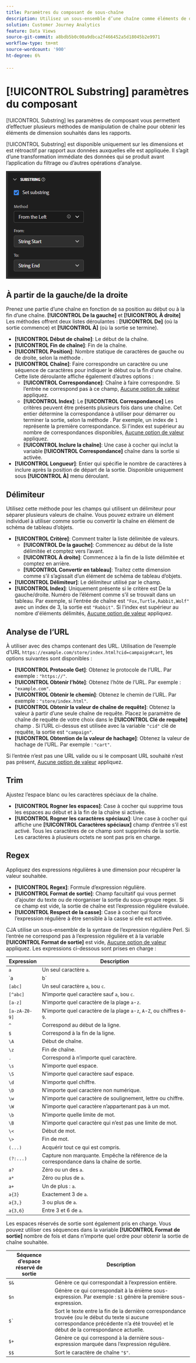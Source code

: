 ```yaml
---
title: Paramètres du composant de sous-chaîne
description: Utilisez un sous-ensemble d’une chaîne comme éléments de dimension.
solution: Customer Journey Analytics
feature: Data Views
source-git-commit: a8bdb5b0c00a9dbca2f466452a5d18045b2e9971
workflow-type: tm+mt
source-wordcount: '900'
ht-degree: 6%

---
```


# [!UICONTROL Substring] paramètres du composant

[!UICONTROL Substring] les paramètres de composant vous permettent d’effectuer plusieurs méthodes de manipulation de chaîne pour obtenir les éléments de dimension souhaités dans les rapports.

[!UICONTROL Substring] est disponible uniquement sur les dimensions et est rétroactif par rapport aux données auxquelles elle est appliquée. Il s’agit d’une transformation immédiate des données qui se produit avant l’application du filtrage ou d’autres opérations d’analyse.

![Paramètres de sous-chaîne](../assets/substring-settings.png)

## À partir de la gauche/de la droite

Prenez une partie d’une chaîne en fonction de sa position au début ou à la fin d’une chaîne. **[!UICONTROL De la gauche]** et **[!UICONTROL À droite]** Les méthodes offrent deux listes déroulantes : **[!UICONTROL De]** (où la sortie commence) et **[!UICONTROL À]** (où la sortie se termine).

* **[!UICONTROL Début de chaîne]**: Le début de la chaîne.
* **[!UICONTROL Fin de chaîne]**: Fin de la chaîne.
* **[!UICONTROL Position]**: Nombre statique de caractères de gauche ou de droite, selon la méthode .
* **[!UICONTROL Chaîne]**: Faire correspondre un caractère ou une séquence de caractères pour indiquer le début ou la fin d’une chaîne. Cette liste déroulante affiche également d’autres options :
   * **[!UICONTROL Correspondance]**: Chaîne à faire correspondre. Si l’entrée ne correspond pas à ce champ, [Aucune option de valeur](no-value-options.md) appliquez.
   * **[!UICONTROL Index]**: Le **[!UICONTROL Correspondance]** Les critères peuvent être présents plusieurs fois dans une chaîne. Cet entier détermine la correspondance à utiliser pour démarrer ou terminer la sortie, selon la méthode . Par exemple, un index de `1` représente la première correspondance. Si l&#39;index est supérieur au nombre de correspondances disponibles, [Aucune option de valeur](no-value-options.md) appliquez.
   * **[!UICONTROL Inclure la chaîne]**: Une case à cocher qui inclut la variable **[!UICONTROL Correspondance]** chaîne dans la sortie si activée.
* **[!UICONTROL Longueur]**: Entier qui spécifie le nombre de caractères à inclure après la position de départ de la sortie. Disponible uniquement sous **[!UICONTROL À]** menu déroulant.

## Délimiteur

Utilisez cette méthode pour les champs qui utilisent un délimiteur pour séparer plusieurs valeurs de chaîne. Vous pouvez extraire un élément individuel à utiliser comme sortie ou convertir la chaîne en élément de schéma de tableau d’objets.

* **[!UICONTROL Critère]**: Comment traiter la liste délimitée de valeurs.
   * **[!UICONTROL De la gauche]**: Commencez au début de la liste délimitée et comptez vers l’avant.
   * **[!UICONTROL À droite]**: Commencez à la fin de la liste délimitée et comptez en arrière.
   * **[!UICONTROL Convertir en tableau]**: Traitez cette dimension comme s’il s’agissait d’un élément de schéma de tableau d’objets.
* **[!UICONTROL Délimiteur]**: Le délimiteur utilisé par le champ.
* **[!UICONTROL Index]**: Uniquement présente si le critère est De la gauche/droite. Numéro de l’élément comme s’il se trouvait dans un tableau. Par exemple, si l’entrée de chaîne est `"Fox,Turtle,Rabbit,Wolf"` avec un index de 3, la sortie est `"Rabbit"`. Si l&#39;index est supérieur au nombre d&#39;éléments délimités, [Aucune option de valeur](no-value-options.md) appliquez.

## Analyse de lʼURL

À utiliser avec des champs contenant des URL. Utilisation de l’exemple d’URL `https://example.com/store/index.html?cid=campaign#cart`, les options suivantes sont disponibles :

* **[!UICONTROL Protocole Get]**: Obtenez le protocole de l’URL. Par exemple : `"https://"`.
* **[!UICONTROL Obtenir l’hôte]**: Obtenez l’hôte de l’URL. Par exemple : `"example.com"`.
* **[!UICONTROL Obtenir le chemin]**: Obtenez le chemin de l’URL. Par exemple : `"store/index.html"`.
* **[!UICONTROL Obtenir la valeur de chaîne de requête]**: Obtenez la valeur à partir d’une seule chaîne de requête. Placez le paramètre de chaîne de requête de votre choix dans le **[!UICONTROL Clé de requête]** champ . Si l’URL ci-dessus est utilisée avec la variable `"cid"` clé de requête, la sortie est `"campaign"`.
* **[!UICONTROL Obtention de la valeur de hachage]**: Obtenez la valeur de hachage de l’URL. Par exemple : `"cart"`.

Si l’entrée n’est pas une URL valide ou si le composant URL souhaité n’est pas présent, [Aucune option de valeur](no-value-options.md) appliquez.

## Trim

Ajustez l’espace blanc ou les caractères spéciaux de la chaîne.

* **[!UICONTROL Rogner les espaces]**: Case à cocher qui supprime tous les espaces au début et à la fin de la chaîne si activée.
* **[!UICONTROL Rogner les caractères spéciaux]**: Une case à cocher qui affiche une **[!UICONTROL Caractères spéciaux]** champ d’entrée s’il est activé. Tous les caractères de ce champ sont supprimés de la sortie. Les caractères à plusieurs octets ne sont pas pris en charge.

## Regex

Appliquez des expressions régulières à une dimension pour récupérer la valeur souhaitée.

* **[!UICONTROL Regex]**: Formule d’expression régulière.
* **[!UICONTROL Format de sortie]**: Champ facultatif qui vous permet d’ajouter du texte ou de réorganiser la sortie du sous-groupe regex. Si ce champ est vide, la sortie de chaîne est l’expression régulière évaluée.
* **[!UICONTROL Respect de la casse]**: Case à cocher qui force l’expression régulière à être sensible à la casse si elle est activée.

CJA utilise un sous-ensemble de la syntaxe de l’expression régulière Perl. Si l’entrée ne correspond pas à l’expression régulière et à la variable **[!UICONTROL Format de sortie]** est vide, [Aucune option de valeur](no-value-options.md) appliquez. Les expressions ci-dessous sont prises en charge :

| Expression | Description |
| --- | --- |
| `a` | Un seul caractère `a`. |
| `a|b` | Un seul caractère `a` ou `b`. |
| `[abc]` | Un seul caractère `a`, `b`ou `c`. |
| `[^abc]` | N’importe quel caractère sauf `a`, `b`ou `c`. |
| `[a-z]` | N’importe quel caractère de la plage `a`-`z`. |
| `[a-zA-Z0-9]` | N’importe quel caractère de la plage `a`-`z`, `A`-`Z`, ou chiffres `0`-`9`. |
| `^` | Correspond au début de la ligne. |
| `$` | Correspond à la fin de la ligne. |
| `\A` | Début de chaîne. |
| `\z` | Fin de chaîne. |
| `.` | Correspond à n’importe quel caractère. |
| `\s` | N’importe quel espace. |
| `\S` | N’importe quel caractère sauf espace. |
| `\d` | N’importe quel chiffre. |
| `\D` | N’importe quel caractère non numérique. |
| `\w` | N’importe quel caractère de soulignement, lettre ou chiffre. |
| `\W` | N’importe quel caractère n’appartenant pas à un mot. |
| `\b` | N’importe quelle limite de mot. |
| `\B` | N’importe quel caractère qui n’est pas une limite de mot. |
| `\<` | Début de mot. |
| `\>` | Fin de mot. |
| `(...)` | Acquérir tout ce qui est compris. |
| `(?:...)` | Capture non marquante. Empêche la référence de la correspondance dans la chaîne de sortie. |
| `a?` | Zéro ou un des `a`. |
| `a*` | Zéro ou plus de `a`. |
| `a+` | Un de plus : `a`. |
| `a{3}` | Exactement 3 de `a`. |
| `a{3,}` | 3 ou plus de `a`. |
| `a{3,6}` | Entre 3 et 6 de `a`. |

Les espaces réservés de sortie sont également pris en charge. Vous pouvez utiliser ces séquences dans la variable **[!UICONTROL Format de sortie]** nombre de fois et dans n’importe quel ordre pour obtenir la sortie de chaîne souhaitée.

| Séquence d’espace réservé de sortie | Description |
| --- | --- |
| `$&` | Génère ce qui correspondait à l’expression entière. |
| `$n` | Génère ce qui correspondait à la énième sous-expression. Par exemple : `$1` génère la première sous-expression. |
| ``$` `` | Sort le texte entre la fin de la dernière correspondance trouvée (ou le début du texte si aucune correspondance précédente n’a été trouvée) et le début de la correspondance actuelle. |
| `$+` | Génère ce qui correspond à la dernière sous-expression marquée dans l’expression régulière. |
| `$$` | Sort le caractère de chaîne `"$"`. |
